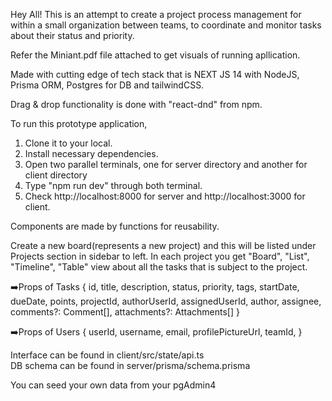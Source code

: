 Hey All! This is an attempt to create a project process management for within a small organization between teams, to coordinate and monitor tasks about their status and priority.

Refer the Miniant.pdf file attached to get visuals of running apllication. 

Made with cutting edge of tech stack that is NEXT JS 14 with NodeJS, Prisma ORM, Postgres for DB and tailwindCSS.

Drag & drop functionality is done with "react-dnd" from npm.

To run this prototype application, 
  1. Clone it to your local.
  2. Install necessary dependencies.
  3. Open two parallel terminals, one for server directory and another for client directory
  4. Type "npm run dev" through both terminal.
  5. Check http://localhost:8000 for server and http://localhost:3000 for client.

Components are made by functions for reusability.

  Create a new board(represents a new project) and this will be listed under Projects section in sidebar to left.
  In each project you get "Board", "List", "Timeline", "Table" view about all the tasks that is subject to the project.

  
➡️Props of Tasks {
    id, title, description, status, priority, tags, startDate, dueDate, points, projectId, authorUserId, assignedUserId, author, assignee,
  comments?: Comment[], attachments?: Attachments[]
  }

➡️Props of Users {  userId, username, email, profilePictureUrl, teamId,  }


Interface can be found in client/src/state/api.ts </br>
DB schema can be found in server/prisma/schema.prisma

  
You can seed your own data from your pgAdmin4 
